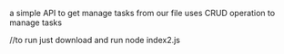 a simple API to get manage tasks from our file 
uses CRUD operation to manage tasks 

//to run just download and run
node index2.js

